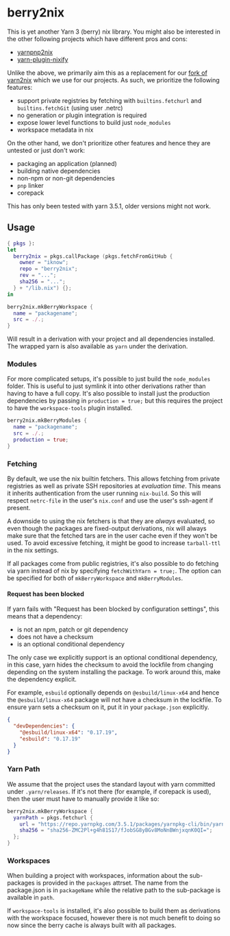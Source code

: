 # berry2nix

This is yet another Yarn 3 (berry) nix library. You might also be interested in
the other following projects which have different pros and cons:

 * [yarnpnp2nix](https://github.com/madjam002/yarnpnp2nix)
 * [yarn-plugin-nixify](https://github.com/stephank/yarn-plugin-nixify)

Unlike the above, we primarily aim this as a replacement for our [fork of
yarn2nix](https://github.com/iknow/yarn2nix/tree/patched) which we use for our
projects. As such, we prioritize the following features:

 * support private registries by fetching with `builtins.fetchurl` and
   `builtins.fetchGit` (using user .netrc)
 * no generation or plugin integration is required
 * expose lower level functions to build just `node_modules`
 * workspace metadata in nix

On the other hand, we don't prioritize other features and hence they are
untested or just don't work:

 * packaging an application (planned)
 * building native dependencies
 * non-npm or non-git dependencies
 * `pnp` linker
 * corepack

This has only been tested with yarn 3.5.1, older versions might not work.

## Usage

```nix
{ pkgs }:
let
  berry2nix = pkgs.callPackage (pkgs.fetchFromGitHub {
    owner = "iknow";
    repo = "berry2nix";
    rev = "...";
    sha256 = "...";
  } + "/lib.nix") {};
in

berry2nix.mkBerryWorkspace {
  name = "packagename";
  src = ./.;
}
```

Will result in a derivation with your project and all dependencies installed.
The wrapped yarn is also available as `yarn` under the derivation.

### Modules

For more complicated setups, it's possible to just build the `node_modules`
folder. This is useful to just symlink it into other derivations rather than
having to have a full copy. It's also possible to install just the production
dependencies by passing in `production = true;` but this requires the project to
have the `workspace-tools` plugin installed.

```nix
berry2nix.mkBerryModules {
  name = "packagename";
  src = ./.;
  production = true;
}
```

### Fetching

By default, we use the nix builtin fetchers. This allows fetching from private
registries as well as private SSH repositories at *evaluation time*. This means
it inherits authentication from the user running `nix-build`. So this will
respect `netrc-file` in the user's `nix.conf` and use the user's ssh-agent if
present.

A downside to using the nix fetchers is that they are *always* evaluated, so
even though the packages are fixed-output derivations, nix will always make sure
that the fetched tars are in the user cache even if they won't be used. To avoid
excessive fetching, it might be good to increase `tarball-ttl` in the nix
settings.

If all packages come from public registries, it's also possible to do fetching
via yarn instead of nix by specifying `fetchWithYarn = true;`. The option can be
specified for both of `mkBerryWorkspace` and `mkBerryModules`.

#### Request has been blocked

If yarn fails with "Request has been blocked by configuration settings", this
means that a dependency:

 * is not an npm, patch or git dependency
 * does not have a checksum
 * is an optional conditional dependency

The only case we explicitly support is an optional conditional dependency, in
this case, yarn hides the checksum to avoid the lockfile from changing depending
on the system installing the package. To work around this, make the dependency
explicit.

For example, `esbuild` optionally depends on `@esbuild/linux-x64` and hence the
`@esbuild/linux-x64` package will not have a checksum in the lockfile. To ensure
yarn sets a checksum on it, put it in your `package.json` explicitly.

```json
{
  "devDependencies": {
    "@esbuild/linux-x64": "0.17.19",
    "esbuild": "0.17.19"
  }
}
```

### Yarn Path

We assume that the project uses the standard layout with yarn committed under
`.yarn/releases`. If it's not there (for example, if corepack is used), then the
user must have to manually provide it like so:

```nix
berry2nix.mkBerryWorkspace {
  yarnPath = pkgs.fetchurl {
    url = "https://repo.yarnpkg.com/3.5.1/packages/yarnpkg-cli/bin/yarn.js";
    sha256 = "sha256-ZMC2Pl+g4h81S17/fJobSG8yBGv8MoNnBWnjxqnK0QI=";
  };
}
```

### Workspaces

When building a project with workspaces, information about the sub-packages is
provided in the `packages` attrset. The name from the package.json is in
`packageName` while the relative path to the sub-package is available in `path`.

If `workspace-tools` is installed, it's also possible to build them as
derivations with the workspace focused, however there is not much benefit to
doing so now since the berry cache is always built with all packages.
